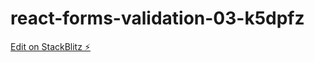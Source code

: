 # react-forms-validation-03-k5dpfz

[Edit on StackBlitz ⚡️](https://stackblitz.com/edit/react-forms-validation-03-k5dpfz)
